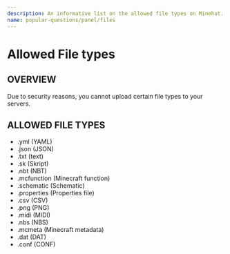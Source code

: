 ```yaml
---
description: An informative list on the allowed file types on Minehut.
name: popular-questions/panel/files
---
```


# Allowed File types

## OVERVIEW

Due to security reasons, you cannot upload certain file types to your servers.

## ALLOWED FILE TYPES

-   .yml (YAML)
-   .json (JSON)
-   .txt (text)
-   .sk (Skript)
-   .nbt (NBT)
-   .mcfunction (Minecraft function)
-   .schematic (Schematic)
-   .properties (Properties file)
-   .csv (CSV)
-   .png (PNG)
-   .midi (MIDI)
-   .nbs (NBS)
-   .mcmeta (Minecraft metadata)
-   .dat (DAT)
-   .conf (CONF)

```

```
